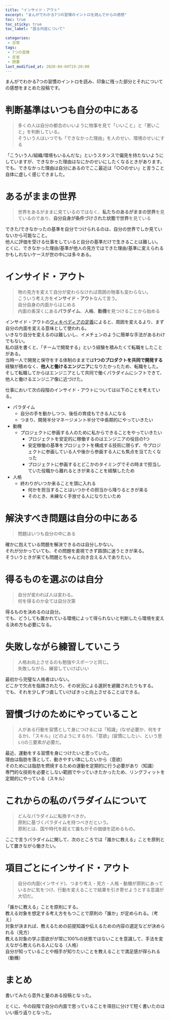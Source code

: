 ```yaml
---
title: "インサイド・アウト"
excerpt: "まんがでわかる7つの習慣のイントロを読んでからの感想"
toc: true
toc_sticky: true
toc_label: "語る内容について"

categories:
 - 日常
tags:
 - 7つの習慣
 - 反省
 - 読書
last_modified_at: 2020-04-04T19:20:00
---
```


まんがでわかる7つの習慣のイントロを読み、印象に残った部分とそれについての感想をまとめた投稿です。

# 判断基準はいつも自分の中にある

>多くの人は自分の都合のいいように物事を見て「いいこと」と「悪いこと」を判断している。<br>
そういう人はいつでも「できなかった理由」を人のせい、環境のせいにする

「こういう人/組織/環境もいるんだな」というスタンスで偏見を持たないようにしていますが、できなかった理由はなにかのせいにしたくなるときがあります。<br>
でも、できなかった理由は自分にあるのでここ最近は「○○のせい」と言うこと自体に虚しく感じてきました。

# あるがままの世界

>世界をあるがままに見ているのではなく、**私たちのあるがままの世界**を見ているのであり、**自分自身が条件づけされた状態で世界**を見ている

できた/できなかったの基準を自分でつけられるのは、自分の世界でしか見ていないから可能なこと。<br>
他人に評価を受ける仕事をしていると自分の基準だけで生きることは難しい。<br>
とくに、できなかった理由/基準が他人の見方ではできた理由/基準に変えられるかもしれないケースが世の中には多々ある。

# インサイド・アウト

>物の見方を変えて自分が変わらなければ周囲の物事も変わらない。<br>
こういう考え方を**インサイド・アウト**なんて言う。<br>
自分自身の内面からはじめる<br>
内面の奥深くにある**パラダイム**、**人格**、**動機**を見つけることから始める

インサイド・アウトの[ウィキペディアの定義](https://ja.wikipedia.org/wiki/%E3%82%A4%E3%83%B3%E3%82%B5%E3%82%A4%E3%83%89%E3%83%BB%E3%82%A2%E3%82%A6%E3%83%88)によると、周囲を変えるより、まず自分の内面を変える意味として使われる。<br>
いきなり自分を変えるのは難しいし、イメチェンのように簡単な手法があるわけでもない。<br>
私の話を書くと、「チームで開発する」という経験を積みたくて転職をしたことがある。<br>
当時一人で開発と保守をする体制のままでは**1つのプロダクトを共同で開発する**経験が積めなく、**他人と働けるエンジニア**になりたかったため、転職をした。<br>
そして転職してからはエンジニアとして共同で働くパラダイムにシフトできて、他人と働けるエンジニア像に近づけた。

仕事において次の段階のインサイド・アウトについては以下のことを考えている。
- パラダイム
  - 自分の手を動かしつつ、後任の育成もできる人になる
  - つまり、開発半分マネージメント半分で中長期的にやっていきたい
- 動機
  - プロジェクトに参画する人のために私からできることをやっていきたい
    - プロジェクトを安定的に稼働するのはエンジニアの役目の1つ
    - 安定稼働の基準をプロジェクトを構成する技術に限らず、今プロジェクトに参画している人や後から参画する人にも焦点を当てたくなった
    - プロジェクトに参画するとどこかのタイミングでその時まで担当していた役職から離れるときが来ることを経験したため
- 人格
  - 終わりがいつか来ることを頭に入れる
    - 何かを担当することはいつかその担当から降りるときが来る
    - そのとき、未練なく手放せる人になりたいため

# 解決すべき問題は自分の中にある

>問題はいつも自分の中にある

確かに抱えている問題を解決できるのは自分しかない。<br>
それが分かっていても、その問題を直視できず路頭に迷うときが来る。<br>
そういうときが来ても問題とちゃんと向き合える人でありたい。

# 得るものを選ぶのは自分

>自分が変われば人は変わる。<br>
何を得るのか全ては自分次第

得るものを決めるのは自分。<br>
でも、どうしても置かれている環境によって得られないと判断したら環境を変える決め方も必要になる。

# 失敗しながら練習していこう

>人格お向上させるのも勉強やスポーツと同じ。<br>
失敗しながら、練習していけばいい

最初から完璧な人格者はいない。<br>
どこかで欠点を指摘されたり、その状況による選択を避難されたりもする。<br>
でも、それを少しずつ直していけばきっと向上させることはできる。

# 習慣づけのためにやっていること

>人がある行動を習慣として身につけるには「知識」(なぜ必要か、何をするか)、「スキル」(どのようにするか)、「意欲」(習慣にしたい、という思い)の三要素が必要だ。

最近、運動をする習慣を身につけたいと思っていた。<br>
理由は脂肪を落として、動きやすい体にしたいから（意欲）<br>
そのためには脂肪を燃焼するための運動を定期的に行う必要があり（知識）<br>
専門的な技術を必要としない範囲でやっていきたかったため、リングフィットを定期的にやっている（スキル）

# これからの私のパラダイムについて

>どんなパラダイムに転換すべきか。<br>
原則に基づくパラダイムを持つべきだという。<br>
原則とは、国や時代を超えて誰もがその価値を認めるもの。<br>

ここで言うパラダイムに関して、次のところでは「誰かに教える」ことを原則として置きながら働きたい。

# 項目ごとにインサイド・アウト

>自分の内面(インサイド)、つまり考え・見方・人格・動機が原則にあっているかに気をつけ、行動を変えることで結果を引き寄せようとする意識が大切だ。

「誰かに教える」ことを原則にする。<br>
教える対象を想定する考え方をもつことで原則の「誰か」が定められる。（考え）<br>
対象が決まれば、教えるための前提知識や伝えるための内容の選定などが決められる（見方）<br>
教える対象の学ぶ意欲がが常に100%の状態ではないことを意識して、手法を変えながら教えられる人になる（人格）<br>
自分が知っていることや相手が知りたいことを教えることで満足感が得られる（動機）

# まとめ
書いてみたら意外と量のある投稿となった。

とくに、今の段階で自分の内面で思っていることを項目に分けて短く書いたのはいい振り返りとなった。
